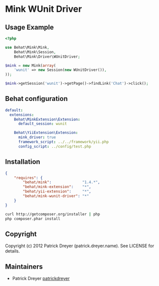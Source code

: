 Mink WUnit Driver
=================

Usage Example
-------------

``` php
<?php

use Behat\Mink\Mink,
    Behat\Mink\Session,
    Behat\Mink\Driver\WUnitDriver;

$mink = new Mink(array(
    'wunit' => new Session(new WUnitDriver()),
));

$mink->getSession('wunit')->getPage()->findLink('Chat')->click();
```

Behat configuration
-------------------

``` yml
default:
  extensions:
    Behat\MinkExtension\Extension:
      default_session: wunit

    Behat\YiiExtension\Extension:
      mink_driver: true
      framework_script: ../../framework/yii.php
      config_script: ../config/test.php
```

Installation
------------

``` json
{
    "requires": {
        "behat/mink":              "1.4.*",
		"behat/mink-extension":    "*",
		"behat/yii-extension":     "*",
        "behat/mink-wunit-driver": "*"
    }
}
```

``` bash
curl http://getcomposer.org/installer | php
php composer.phar install
```

Copyright
---------

Copyright (c) 2012 Patrick Dreyer (patrick.dreyer.name). See LICENSE for details.

Maintainers
-----------

* Patrick Dreyer [patrickdreyer](http://github.com/patrickdreyer)
